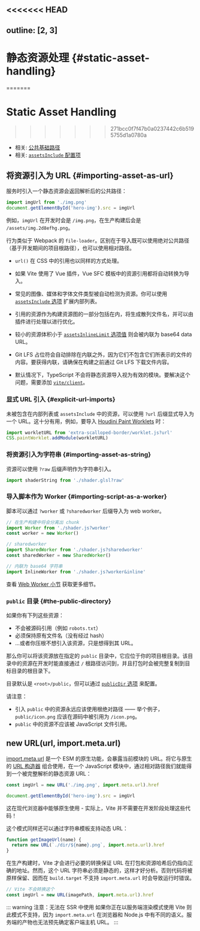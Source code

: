 <<<<<<< HEAD
---
outline: [2, 3]
---

# 静态资源处理 {#static-asset-handling}
=======
# Static Asset Handling
>>>>>>> 271bcc0f7f47b0a0237442c6b5195755d1a0780a

- 相关: [公共基础路径](./build#public-base-path)
- 相关: [`assetsInclude` 配置项](/config/shared-options.md#assetsinclude)

## 将资源引入为 URL {#importing-asset-as-url}

服务时引入一个静态资源会返回解析后的公共路径：

```js
import imgUrl from './img.png'
document.getElementById('hero-img').src = imgUrl
```

例如，`imgUrl` 在开发时会是 `/img.png`，在生产构建后会是 `/assets/img.2d8efhg.png`。

行为类似于 Webpack 的 `file-loader`。区别在于导入既可以使用绝对公共路径（基于开发期间的项目根路径），也可以使用相对路径。

- `url()` 在 CSS 中的引用也以同样的方式处理。

- 如果 Vite 使用了 Vue 插件，Vue SFC 模板中的资源引用都将自动转换为导入。

- 常见的图像、媒体和字体文件类型被自动检测为资源。你可以使用 [`assetsInclude` 选项](/config/shared-options.md#assetsinclude) 扩展内部列表。

- 引用的资源作为构建资源图的一部分包括在内，将生成散列文件名，并可以由插件进行处理以进行优化。

- 较小的资源体积小于 [`assetsInlineLimit` 选项值](/config/build-options.md#build-assetsinlinelimit) 则会被内联为 base64 data URL。

- Git LFS 占位符会自动排除在内联之外，因为它们不包含它们所表示的文件的内容。要获得内联，请确保在构建之前通过 Git LFS 下载文件内容。

- 默认情况下，TypeScript 不会将静态资源导入视为有效的模块。要解决这个问题，需要添加 [`vite/client`](./features#client-types)。

### 显式 URL 引入 {#explicit-url-imports}

未被包含在内部列表或 `assetsInclude` 中的资源，可以使用 `?url` 后缀显式导入为一个 URL。这十分有用，例如，要导入 [Houdini Paint Worklets](https://houdini.how/usage) 时：

```js
import workletURL from 'extra-scalloped-border/worklet.js?url'
CSS.paintWorklet.addModule(workletURL)
```

### 将资源引入为字符串 {#importing-asset-as-string}

资源可以使用 `?raw` 后缀声明作为字符串引入。

```js
import shaderString from './shader.glsl?raw'
```

### 导入脚本作为 Worker {#importing-script-as-a-worker}

脚本可以通过 `?worker` 或 `?sharedworker` 后缀导入为 web worker。

```js
// 在生产构建中将会分离出 chunk
import Worker from './shader.js?worker'
const worker = new Worker()
```

```js
// sharedworker
import SharedWorker from './shader.js?sharedworker'
const sharedWorker = new SharedWorker()
```

```js
// 内联为 base64 字符串
import InlineWorker from './shader.js?worker&inline'
```

查看 [Web Worker 小节](./features.md#web-workers) 获取更多细节。

### `public` 目录 {#the-public-directory}

如果你有下列这些资源：

- 不会被源码引用（例如 `robots.txt`）
- 必须保持原有文件名（没有经过 hash）
- ...或者你压根不想引入该资源，只是想得到其 URL。

那么你可以将该资源放在指定的 `public` 目录中，它应位于你的项目根目录。该目录中的资源在开发时能直接通过 `/` 根路径访问到，并且打包时会被完整复制到目标目录的根目录下。

目录默认是 `<root>/public`，但可以通过 [`publicDir` 选项](/config/shared-options.md#publicdir) 来配置。

请注意：

- 引入 `public` 中的资源永远应该使用根绝对路径 —— 举个例子，`public/icon.png` 应该在源码中被引用为 `/icon.png`。
- `public` 中的资源不应该被 JavaScript 文件引用。

## new URL(url, import.meta.url)

[import.meta.url](https://developer.mozilla.org/en-US/docs/Web/JavaScript/Reference/Statements/import.meta) 是一个 ESM 的原生功能，会暴露当前模块的 URL。将它与原生的 [URL 构造器](https://developer.mozilla.org/en-US/docs/Web/API/URL) 组合使用，在一个 JavaScript 模块中，通过相对路径我们就能得到一个被完整解析的静态资源 URL：

```js
const imgUrl = new URL('./img.png', import.meta.url).href

document.getElementById('hero-img').src = imgUrl
```

这在现代浏览器中能够原生使用 - 实际上，Vite 并不需要在开发阶段处理这些代码！

这个模式同样还可以通过字符串模板支持动态 URL：

```js
function getImageUrl(name) {
  return new URL(`./dir/${name}.png`, import.meta.url).href
}
```

在生产构建时，Vite 才会进行必要的转换保证 URL 在打包和资源哈希后仍指向正确的地址。然而，这个 URL 字符串必须是静态的，这样才好分析。否则代码将被原样保留、因而在 `build.target` 不支持 `import.meta.url` 时会导致运行时错误。

```js
// Vite 不会转换这个
const imgUrl = new URL(imagePath, import.meta.url).href
```

::: warning 注意：无法在 SSR 中使用
如果你正在以服务端渲染模式使用 Vite 则此模式不支持，因为 `import.meta.url` 在浏览器和 Node.js 中有不同的语义。服务端的产物也无法预先确定客户端主机 URL。
:::
